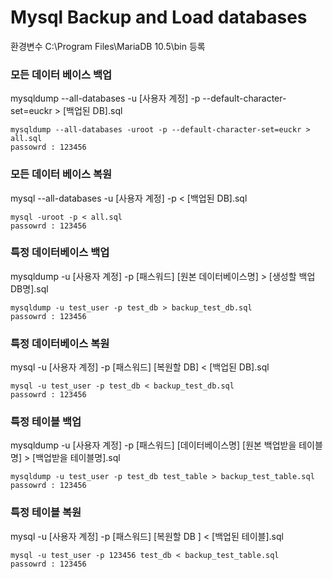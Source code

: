 # Mysql Backup and Load databases

환경변수 C:\Program Files\MariaDB 10.5\bin 등록

### 모든 데이터 베이스 백업
mysqldump --all-databases -u [사용자 계정] -p --default-character-set=euckr > [백업된 DB].sql
```mysql
mysqldump --all-databases -uroot -p --default-character-set=euckr > all.sql
passowrd : 123456
```
### 모든 데이터 베이스 복원
mysql --all-databases -u [사용자 계정] -p < [백업된 DB].sql
```mysql
mysql -uroot -p < all.sql
passowrd : 123456
```

### 특정 데이터베이스 백업
mysqldump -u [사용자 계정] -p [패스워드] [원본 데이터베이스명] > [생성할 백업 DB명].sql
```mysql
mysqldump -u test_user -p test_db > backup_test_db.sql
passowrd : 123456
```

### 특정 데이터베이스 복원
mysql -u [사용자 계정] -p [패스워드] [복원할 DB] < [백업된 DB].sql
```mysql
mysql -u test_user -p test_db < backup_test_db.sql
passowrd : 123456
```

### 특정 테이블 백업
mysqldump -u [사용자 계정] -p [패스워드] [데이터베이스명] [원본 백업받을 테이블명] > [백업받을 테이블명].sql
```mysql
mysqldump -u test_user -p test_db test_table > backup_test_table.sql
passowrd : 123456
```

### 특정 테이블 복원
 mysql -u [사용자 계정] -p [패스워드] [복원할 DB ] < [백업된 테이블].sql
```mysql
mysql -u test_user -p 123456 test_db < backup_test_table.sql
passowrd : 123456
```
